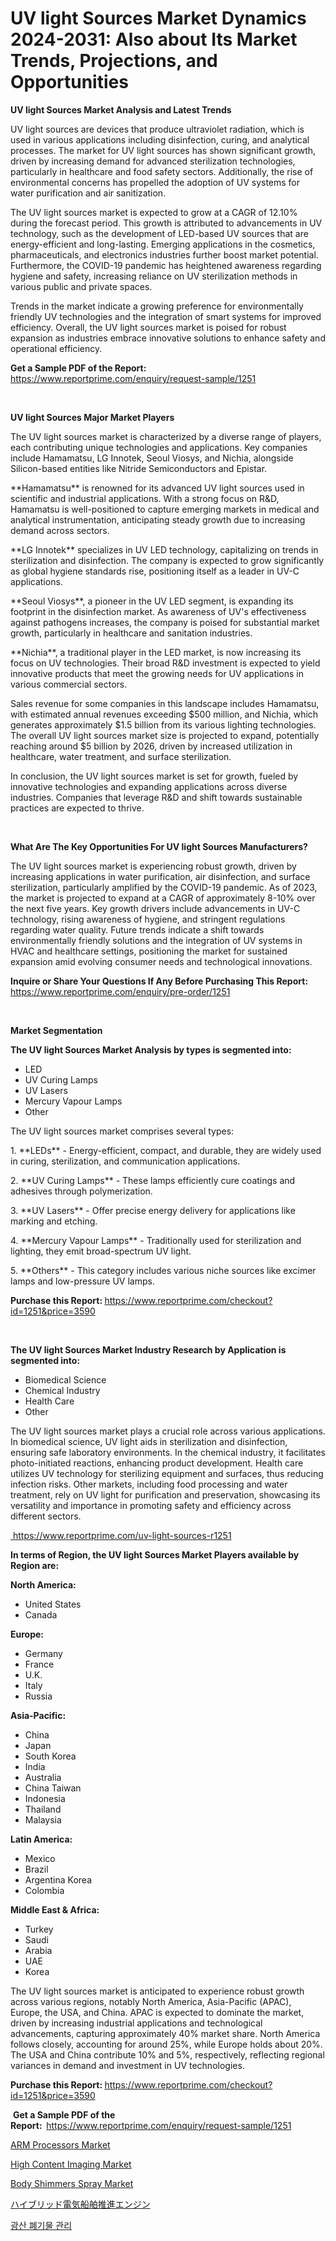 <p><h1>UV light Sources Market Dynamics 2024-2031: Also about Its Market Trends, Projections, and Opportunities</h1></p><p><strong>UV light Sources Market Analysis and Latest Trends</strong></p>
<p><p>UV light sources are devices that produce ultraviolet radiation, which is used in various applications including disinfection, curing, and analytical processes. The market for UV light sources has shown significant growth, driven by increasing demand for advanced sterilization technologies, particularly in healthcare and food safety sectors. Additionally, the rise of environmental concerns has propelled the adoption of UV systems for water purification and air sanitization.</p><p>The UV light sources market is expected to grow at a CAGR of 12.10% during the forecast period. This growth is attributed to advancements in UV technology, such as the development of LED-based UV sources that are energy-efficient and long-lasting. Emerging applications in the cosmetics, pharmaceuticals, and electronics industries further boost market potential. Furthermore, the COVID-19 pandemic has heightened awareness regarding hygiene and safety, increasing reliance on UV sterilization methods in various public and private spaces.</p><p>Trends in the market indicate a growing preference for environmentally friendly UV technologies and the integration of smart systems for improved efficiency. Overall, the UV light sources market is poised for robust expansion as industries embrace innovative solutions to enhance safety and operational efficiency.</p></p>
<p><strong>Get a Sample PDF of the Report:&nbsp;</strong> <a href="https://www.reportprime.com/enquiry/request-sample/1251">https://www.reportprime.com/enquiry/request-sample/1251</a></p>
<p>&nbsp;</p>
<p><strong>UV light Sources Major Market Players</strong></p>
<p><p>The UV light sources market is characterized by a diverse range of players, each contributing unique technologies and applications. Key companies include Hamamatsu, LG Innotek, Seoul Viosys, and Nichia, alongside Silicon-based entities like Nitride Semiconductors and Epistar.</p><p>**Hamamatsu** is renowned for its advanced UV light sources used in scientific and industrial applications. With a strong focus on R&D, Hamamatsu is well-positioned to capture emerging markets in medical and analytical instrumentation, anticipating steady growth due to increasing demand across sectors.</p><p>**LG Innotek** specializes in UV LED technology, capitalizing on trends in sterilization and disinfection. The company is expected to grow significantly as global hygiene standards rise, positioning itself as a leader in UV-C applications.</p><p>**Seoul Viosys**, a pioneer in the UV LED segment, is expanding its footprint in the disinfection market. As awareness of UV's effectiveness against pathogens increases, the company is poised for substantial market growth, particularly in healthcare and sanitation industries.</p><p>**Nichia**, a traditional player in the LED market, is now increasing its focus on UV technologies. Their broad R&D investment is expected to yield innovative products that meet the growing needs for UV applications in various commercial sectors.</p><p>Sales revenue for some companies in this landscape includes Hamamatsu, with estimated annual revenues exceeding $500 million, and Nichia, which generates approximately $1.5 billion from its various lighting technologies. The overall UV light sources market size is projected to expand, potentially reaching around $5 billion by 2026, driven by increased utilization in healthcare, water treatment, and surface sterilization.</p><p>In conclusion, the UV light sources market is set for growth, fueled by innovative technologies and expanding applications across diverse industries. Companies that leverage R&D and shift towards sustainable practices are expected to thrive.</p></p>
<p>&nbsp;</p>
<p><strong>What Are The Key Opportunities For UV light Sources Manufacturers?</strong></p>
<p><p>The UV light sources market is experiencing robust growth, driven by increasing applications in water purification, air disinfection, and surface sterilization, particularly amplified by the COVID-19 pandemic. As of 2023, the market is projected to expand at a CAGR of approximately 8-10% over the next five years. Key growth drivers include advancements in UV-C technology, rising awareness of hygiene, and stringent regulations regarding water quality. Future trends indicate a shift towards environmentally friendly solutions and the integration of UV systems in HVAC and healthcare settings, positioning the market for sustained expansion amid evolving consumer needs and technological innovations.</p></p>
<p><strong>Inquire or Share Your Questions If Any Before Purchasing This Report:</strong> <a href="https://www.reportprime.com/enquiry/pre-order/1251">https://www.reportprime.com/enquiry/pre-order/1251</a></p>
<p>&nbsp;</p>
<p><strong>Market Segmentation</strong></p>
<p><strong>The UV light Sources Market Analysis by types is segmented into:</strong></p>
<p><ul><li>LED</li><li>UV Curing Lamps</li><li>UV Lasers</li><li>Mercury Vapour Lamps</li><li>Other</li></ul></p>
<p><p>The UV light sources market comprises several types: </p><p>1. **LEDs** - Energy-efficient, compact, and durable, they are widely used in curing, sterilization, and communication applications. </p><p>2. **UV Curing Lamps** - These lamps efficiently cure coatings and adhesives through polymerization. </p><p>3. **UV Lasers** - Offer precise energy delivery for applications like marking and etching. </p><p>4. **Mercury Vapour Lamps** - Traditionally used for sterilization and lighting, they emit broad-spectrum UV light. </p><p>5. **Others** - This category includes various niche sources like excimer lamps and low-pressure UV lamps.</p></p>
<p><strong>Purchase this Report:&nbsp;</strong><a href="https://www.reportprime.com/checkout?id=1251&price=3590">https://www.reportprime.com/checkout?id=1251&price=3590</a></p>
<p>&nbsp;</p>
<p><strong>The UV light Sources Market Industry Research by Application is segmented into:</strong></p>
<p><ul><li>Biomedical Science</li><li>Chemical Industry</li><li>Health Care</li><li>Other</li></ul></p>
<p><p>The UV light sources market plays a crucial role across various applications. In biomedical science, UV light aids in sterilization and disinfection, ensuring safe laboratory environments. In the chemical industry, it facilitates photo-initiated reactions, enhancing product development. Health care utilizes UV technology for sterilizing equipment and surfaces, thus reducing infection risks. Other markets, including food processing and water treatment, rely on UV light for purification and preservation, showcasing its versatility and importance in promoting safety and efficiency across different sectors.</p></p>
<p><a href="https://www.reportprime.com/uv-light-sources-r1251">&nbsp;https://www.reportprime.com/uv-light-sources-r1251</a></p>
<p><strong>In terms of Region, the UV light Sources Market Players available by Region are:</strong></p>
<p>
    <p> <strong> North America: </strong>
        <ul>
            <li>United States</li>
            <li>Canada</li>
        </ul>
        </p> 
    <p> <strong> Europe: </strong>
        <ul>
            <li>Germany</li>
            <li>France</li>
            <li>U.K.</li>
            <li>Italy</li>
            <li>Russia</li>
        </ul>
        </p> 
    <p> <strong> Asia-Pacific: </strong>
        <ul>
            <li>China</li>
            <li>Japan</li>
            <li>South Korea</li>
            <li>India</li>
            <li>Australia</li>
            <li>China Taiwan</li>
            <li>Indonesia</li>
            <li>Thailand</li>
            <li>Malaysia</li>
        </ul>
        </p> 
    <p> <strong> Latin America: </strong>
        <ul>
            <li>Mexico</li>
            <li>Brazil</li>
            <li>Argentina Korea</li>
            <li>Colombia</li>
        </ul>
        </p> 
    <p> <strong> Middle East & Africa: </strong>
        <ul>
            <li>Turkey</li>
            <li>Saudi</li>
            <li>Arabia</li>
            <li>UAE</li>
            <li>Korea</li>
        </ul>
    </p>
    </p>
<p><p>The UV light sources market is anticipated to experience robust growth across various regions, notably North America, Asia-Pacific (APAC), Europe, the USA, and China. APAC is expected to dominate the market, driven by increasing industrial applications and technological advancements, capturing approximately 40% market share. North America follows closely, accounting for around 25%, while Europe holds about 20%. The USA and China contribute 10% and 5%, respectively, reflecting regional variances in demand and investment in UV technologies.</p></p>
<p><strong>Purchase this Report: </strong><a href="https://www.reportprime.com/checkout?id=1251&price=3590">https://www.reportprime.com/checkout?id=1251&price=3590</a></p>
<p>&nbsp;<strong>Get a Sample PDF of the Report:&nbsp;&nbsp;</strong><a href="https://www.reportprime.com/enquiry/request-sample/1251">https://www.reportprime.com/enquiry/request-sample/1251</a></p>
<p><strong></strong></p>
<p><p><a href="https://github.com/provorikovar/Market-Research-Report-List-6/blob/main/arm-processors-market.md">ARM Processors Market</a></p><p><a href="https://medium.com/@colin.burgess8756/market-leaders-and-laggards-global-high-content-imaging-market-trends-and-forecast-2024-2031-cce4f1dde630">High Content Imaging Market</a></p><p><a href="https://issuu.com/reportprime-2/docs/body-shimmers-spray-market-size-203_28e45c99316aea">Body Shimmers Spray Market</a></p><p><a href="https://medium.com/@camron674/2024%E5%B9%B4%E3%81%8B%E3%82%892031%E5%B9%B4%E3%81%BE%E3%81%A7%E3%81%AE%E3%83%8F%E3%82%A4%E3%83%96%E3%83%AA%E3%83%83%E3%83%89%E9%9B%BB%E5%8B%95%E8%88%B9%E8%88%B6%E6%8E%A8%E9%80%B2%E3%82%A8%E3%83%B3%E3%82%B8%E3%83%B3%E5%B8%82%E5%A0%B4%E3%81%AE%E6%96%B0%E8%88%88%E3%83%88%E3%83%AC%E3%83%B3%E3%83%89%E3%81%A8%E5%B0%86%E6%9D%A5%E3%81%AE%E5%B1%95%E6%9C%9B-3e59e8e1f0ab">ハイブリッド電気船舶推進エンジン</a></p><p><a href="https://medium.com/@gabrielblanda5656/%EC%A0%84-%EC%84%B8%EA%B3%84-%EA%B4%91%EC%97%85-%ED%8F%90%EA%B8%B0%EB%AC%BC-%EA%B4%80%EB%A6%AC-%EC%8B%9C%EC%9E%A5%EC%9D%98-%EC%8B%9C%EC%9E%A5-%EB%8F%99%ED%96%A5-%EC%98%88%EC%B8%A1-%EB%B0%8F-%EB%B6%84%EC%84%9D-2024-2031-f3f7664a2a8c">광산 폐기물 관리</a></p></p>